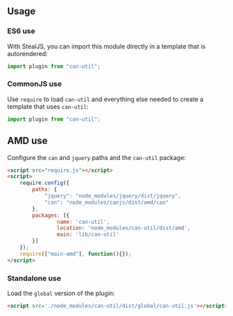 ## Usage

### ES6 use

With StealJS, you can import this module directly in a template that is autorendered:

```js
import plugin from "can-util";
```

### CommonJS use

Use `require` to load `can-util` and everything else
needed to create a template that uses `can-util`:

```js
import plugin from "can-util";
```

## AMD use

Configure the `can` and `jquery` paths and the `can-util` package:

```html
<script src="require.js"></script>
<script>
	require.config({
	    paths: {
	        "jquery": "node_modules/jquery/dist/jquery",
	        "can": "node_modules/canjs/dist/amd/can"
	    },
	    packages: [{
		    	name: 'can-util',
		    	location: 'node_modules/can-util/dist/amd',
		    	main: 'lib/can-util'
	    }]
	});
	require(["main-amd"], function(){});
</script>
```

### Standalone use

Load the `global` version of the plugin:

```html
<script src='./node_modules/can-util/dist/global/can-util.js'></script>
```

